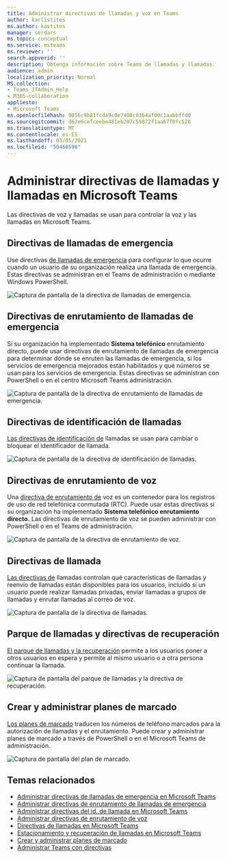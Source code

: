 ```yaml
---
title: Administrar directivas de llamadas y voz en Teams
author: karlistites
ms.author: kastites
manager: serdars
ms.topic: conceptual
ms.service: msteams
ms.reviewer: ''
search.appverid: ''
description: Obtenga información sobre Teams de llamadas y llamadas.
audience: admin
localization_priority: Normal
MS.collection:
- Teams_ITAdmin_Help
- M365-collaboration
appliesto:
- Microsoft Teams
ms.openlocfilehash: 9056c9b81fcda9c0e7408c63b4af00c1aabbffd0
ms.sourcegitcommit: d62e6cefceebe481eb207c59872f1aa67f0fc528
ms.translationtype: MT
ms.contentlocale: es-ES
ms.lasthandoff: 03/05/2021
ms.locfileid: "50460590"
---
```

# <a name="manage-voice-and-calling-policies-in-microsoft-teams"></a>Administrar directivas de llamadas y llamadas en Microsoft Teams

Las directivas de voz y llamadas se usan para controlar la voz y las llamadas en Microsoft Teams.

## <a name="emergency-calling-policies"></a>Directivas de llamadas de emergencia

Use directivas [de llamadas de emergencia](manage-emergency-calling-policies.md) para configurar lo que ocurre cuando un usuario de su organización realiza una llamada de emergencia. Estas directivas se administran en el Teams de administración o mediante Windows PowerShell.

![Captura de pantalla de la directiva de llamadas de emergencia.](media/emergency-calling-policy2.png)

## <a name="emergency-call-routing-policies"></a>Directivas de enrutamiento de llamadas de emergencia

Si su organización ha implementado **Sistema telefónico** enrutamiento directo, puede usar directivas de enrutamiento de llamadas de emergencia para determinar dónde se enruten las llamadas de emergencia, si los servicios de emergencia mejorados están habilitados y qué números se usan para los servicios de emergencia. [](manage-emergency-call-routing-policies.md) Estas directivas se administran con PowerShell o en el centro Microsoft Teams administración.

![Captura de pantalla de la directiva de enrutamiento de llamadas de emergencia.](media/emergency-call-routing-policy.png)

## <a name="caller-id-policies"></a>Directivas de identificación de llamadas

[Las directivas de identificación de](caller-id-policies.md) llamadas se usan para cambiar o bloquear el identificador de llamada.

![Captura de pantalla de la directiva de identificación de llamadas.](media/caller-id-policy.png)

## <a name="voice-routing-policies"></a>Directivas de enrutamiento de voz

Una [directiva de enrutamiento de](manage-voice-routing-policies.md) voz es un contenedor para los registros de uso de red telefónica conmutada (RTC). Puede usar estas directivas si su organización ha implementado **Sistema telefónico enrutamiento directo.** Las directivas de enrutamiento de voz se pueden administrar con PowerShell o en el Teams de administración.

![Captura de pantalla de la directiva de enrutamiento de voz.](media/voice-routing-policy.png)

## <a name="calling-policies"></a>Directivas de llamada

[Las directivas de](teams-calling-policy.md) llamadas controlan qué características de llamadas y reenvío de llamadas están disponibles para los usuarios, incluido si un usuario puede realizar llamadas privadas, enviar llamadas a grupos de llamadas y enrutar llamadas al correo de voz.

![Captura de pantalla de la directiva de llamadas.](media/calling-policy.png)

## <a name="call-park-and-retrieve-policies"></a>Parque de llamadas y directivas de recuperación

[El parque de llamadas y la recuperación](call-park-and-retrieve.md) permite a los usuarios poner a otros usuarios en espera y permite al mismo usuario o a otra persona continuar la llamada.

![Captura de pantalla del parque de llamadas y la directiva de recuperación.](media/call-park-policy.png)

## <a name="create-and-manage-dial-plans"></a>Crear y administrar planes de marcado

[Los planes de marcado](create-and-manage-dial-plans.md) traducen los números de teléfono marcados para la autorización de llamadas y el enrutamiento. Puede crear y administrar planes de marcado a través de PowerShell o en el Microsoft Teams de administración.

![Captura de pantalla del plan de marcado.](media/dial-plans.png)

## <a name="related-topics"></a>Temas relacionados

* [Administrar directivas de llamadas de emergencia en Microsoft Teams](manage-emergency-calling-policies.md)
* [Administrar directivas de enrutamiento de llamadas de emergencia](manage-emergency-call-routing-policies.md)
* [Administrar directivas del id. de llamada en Microsoft Teams](caller-id-policies.md)
* [Administrar directivas de enrutamiento de voz](manage-voice-routing-policies.md)
* [Directivas de llamadas en Microsoft Teams](teams-calling-policy.md)
* [Estacionamiento y recuperación de llamadas en Microsoft Teams](call-park-and-retrieve.md)
* [Crear y administrar planes de marcado](create-and-manage-dial-plans.md)
* [Administrar Teams con directivas](manage-teams-with-policies.md)
